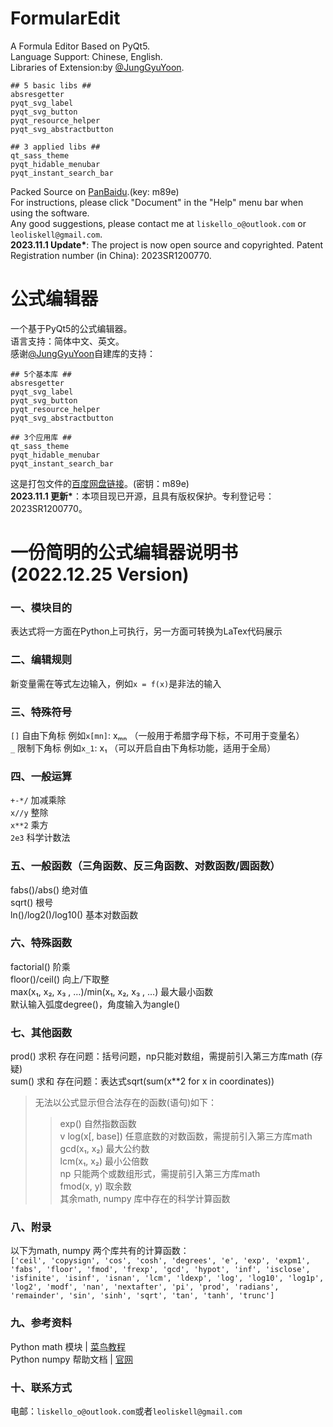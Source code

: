# FormularEdit
A Formula Editor Based on PyQt5. <br />
Language Support: Chinese, English. <br />
Libraries of Extension:by [@JungGyuYoon](https://github.com/yjg30737). <br />
```
## 5 basic libs ##
absresgetter
pyqt_svg_label
pyqt_svg_button
pyqt_resource_helper
pyqt_svg_abstractbutton
```
```
## 3 applied libs ##
qt_sass_theme
pyqt_hidable_menubar
pyqt_instant_search_bar
```
Packed Source on [PanBaidu](https://pan.baidu.com/s/1g7giPjlMIgHcuYsfVHCDow).(key: m89e) <br />
For instructions, please click "Document" in the "Help" menu bar when using the software.<br />
Any good suggestions, please contact me at `liskello_o@outlook.com` or `leoliskell@gmail.com`.<br />
**2023.11.1 Update\***: The project is now open source and copyrighted. Patent Registration number (in China): 2023SR1200770.

# 公式编辑器
一个基于PyQt5的公式编辑器。 <br />
语言支持：简体中文、英文。 <br />
感谢[@JungGyuYoon](https://github.com/yjg30737)自建库的支持： <br />
```
## 5个基本库 ##
absresgetter
pyqt_svg_label
pyqt_svg_button
pyqt_resource_helper
pyqt_svg_abstractbutton
```
```
## 3个应用库 ##
qt_sass_theme
pyqt_hidable_menubar
pyqt_instant_search_bar
```
这是打包文件的[百度网盘链接](https://pan.baidu.com/s/1g7giPjlMIgHcuYsfVHCDow)。(密钥：m89e) <br />
**2023.11.1 更新\***：本项目现已开源，且具有版权保护。专利登记号：2023SR1200770。

# 一份简明的公式编辑器说明书(2022.12.25 Version)
### 一、模块目的
表达式将一方面在Python上可执行，另一方面可转换为LaTex代码展示
### 二、编辑规则
新变量需在等式左边输入，例如`x = f(x)`是非法的输入
### 三、特殊符号
`[]` 自由下角标 例如`x[mn]`: xₘₙ （一般用于希腊字母下标，不可用于变量名） <br />
`_` 限制下角标 例如`x_1`: x₁ （可以开启自由下角标功能，适用于全局） <br />
### 四、一般运算
`+-*/` 加减乘除 <br />
`x//y` 整除 <br />
`x**2` 乘方 <br />
`2e3` 科学计数法 <br />
### 五、一般函数（三角函数、反三角函数、对数函数/圆函数）
fabs()/abs() 绝对值 <br />
sqrt() 根号 <br />
ln()/log2()/log10() 基本对数函数 <br />
### 六、特殊函数
factorial() 阶乘 <br />
floor()/ceil() 向上/下取整 <br />
max(x₁, x₂, x₃ , …)/min(x₁, x₂, x₃ , …) 最大最小函数 <br />
默认输入弧度degree()，角度输入为angle() <br />
### 七、其他函数
prod() 求积 存在问题：括号问题，np只能对数组，需提前引入第三方库math (存疑) <br />
sum() 求和 存在问题：表达式sqrt(sum(x**2 for x in coordinates)) <br />
> 无法以公式显示但合法存在的函数(语句)如下：
>> exp() 自然指数函数 <br />
>v log(x[, base]) 任意底数的对数函数，需提前引入第三方库math <br />
>> gcd(x₁, x₂) 最大公约数 <br />
>> lcm(x₁, x₂) 最小公倍数 <br />
>> np 只能两个或数组形式，需提前引入第三方库math <br />
>> fmod(x, y) 取余数 <br />
>> 其余math, numpy 库中存在的科学计算函数 <br />
### 八、附录
以下为math, numpy 两个库共有的计算函数： <br />
`['ceil', 'copysign', 'cos', 'cosh', 'degrees', 'e', 'exp', 'expm1', 'fabs', 'floor', 'fmod', 'frexp', 'gcd',
'hypot', 'inf', 'isclose', 'isfinite', 'isinf', 'isnan', 'lcm', 'ldexp', 'log', 'log10', 'log1p', 'log2', 'modf',
'nan', 'nextafter', 'pi', 'prod', 'radians', 'remainder', 'sin', 'sinh', 'sqrt', 'tan', 'tanh', 'trunc']`
### 九、参考资料
Python math 模块 | [菜鸟教程](runoob.com) <br />
Python numpy 帮助文档 | [官网](https://numpy.org/doc/)
### 十、联系方式
电邮：`liskello_o@outlook.com`或者`leoliskell@gmail.com`

